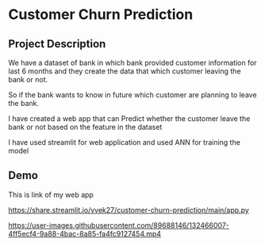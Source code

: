
# Customer Churn Prediction

## Project Description

We have a dataset of bank in which 
bank provided customer information for 
last 6 months and they create the data 
that which customer leaving the bank
or not.

So if the bank wants to know in future
which customer are planning to leave the 
bank.

I have created a web app that can Predict
whether the customer leave the bank or not
based on the feature in the dataset

I have used streamlit for web application
and used ANN for training the model

## Demo

This is link of my web app

https://share.streamlit.io/vvek27/customer-churn-prediction/main/app.py


https://user-images.githubusercontent.com/89688146/132466007-4ff5ecf4-9a88-4bac-8a85-fa4fc9127454.mp4




